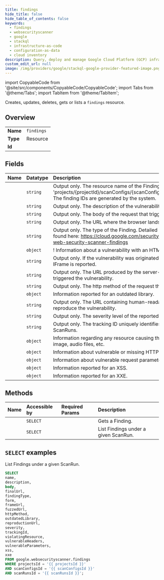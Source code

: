 ```yaml
---
title: findings
hide_title: false
hide_table_of_contents: false
keywords:
  - findings
  - websecurityscanner
  - google
  - stackql
  - infrastructure-as-code
  - configuration-as-data
  - cloud inventory
description: Query, deploy and manage Google Cloud Platform (GCP) infrastructure and resources using SQL
custom_edit_url: null
image: /img/providers/google/stackql-google-provider-featured-image.png
---
```


import CopyableCode from '@site/src/components/CopyableCode/CopyableCode';
import Tabs from '@theme/Tabs';
import TabItem from '@theme/TabItem';

Creates, updates, deletes, gets or lists a <code>findings</code> resource.

## Overview
<table><tbody>
<tr><td><b>Name</b></td><td><code>findings</code></td></tr>
<tr><td><b>Type</b></td><td>Resource</td></tr>
<tr><td><b>Id</b></td><td><CopyableCode code="google.websecurityscanner.findings" /></td></tr>
</tbody></table>

## Fields
| Name | Datatype | Description |
|:-----|:---------|:------------|
| <CopyableCode code="name" /> | `string` | Output only. The resource name of the Finding. The name follows the format of 'projects/{projectId}/scanConfigs/{scanConfigId}/scanruns/{scanRunId}/findings/{findingId}'. The finding IDs are generated by the system. |
| <CopyableCode code="description" /> | `string` | Output only. The description of the vulnerability. |
| <CopyableCode code="body" /> | `string` | Output only. The body of the request that triggered the vulnerability. |
| <CopyableCode code="finalUrl" /> | `string` | Output only. The URL where the browser lands when the vulnerability is detected. |
| <CopyableCode code="findingType" /> | `string` | Output only. The type of the Finding. Detailed and up-to-date information on findings can be found here: https://cloud.google.com/security-command-center/docs/how-to-remediate-web-security-scanner-findings |
| <CopyableCode code="form" /> | `object` | ! Information about a vulnerability with an HTML. |
| <CopyableCode code="frameUrl" /> | `string` | Output only. If the vulnerability was originated from nested IFrame, the immediate parent IFrame is reported. |
| <CopyableCode code="fuzzedUrl" /> | `string` | Output only. The URL produced by the server-side fuzzer and used in the request that triggered the vulnerability. |
| <CopyableCode code="httpMethod" /> | `string` | Output only. The http method of the request that triggered the vulnerability, in uppercase. |
| <CopyableCode code="outdatedLibrary" /> | `object` | Information reported for an outdated library. |
| <CopyableCode code="reproductionUrl" /> | `string` | Output only. The URL containing human-readable payload that user can leverage to reproduce the vulnerability. |
| <CopyableCode code="severity" /> | `string` | Output only. The severity level of the reported vulnerability. |
| <CopyableCode code="trackingId" /> | `string` | Output only. The tracking ID uniquely identifies a vulnerability instance across multiple ScanRuns. |
| <CopyableCode code="violatingResource" /> | `object` | Information regarding any resource causing the vulnerability such as JavaScript sources, image, audio files, etc. |
| <CopyableCode code="vulnerableHeaders" /> | `object` | Information about vulnerable or missing HTTP Headers. |
| <CopyableCode code="vulnerableParameters" /> | `object` | Information about vulnerable request parameters. |
| <CopyableCode code="xss" /> | `object` | Information reported for an XSS. |
| <CopyableCode code="xxe" /> | `object` | Information reported for an XXE. |

## Methods
| Name | Accessible by | Required Params | Description |
|:-----|:--------------|:----------------|:------------|
| <CopyableCode code="get" /> | `SELECT` | <CopyableCode code="findingsId, projectsId, scanConfigsId, scanRunsId" /> | Gets a Finding. |
| <CopyableCode code="list" /> | `SELECT` | <CopyableCode code="projectsId, scanConfigsId, scanRunsId" /> | List Findings under a given ScanRun. |

## `SELECT` examples

List Findings under a given ScanRun.

```sql
SELECT
name,
description,
body,
finalUrl,
findingType,
form,
frameUrl,
fuzzedUrl,
httpMethod,
outdatedLibrary,
reproductionUrl,
severity,
trackingId,
violatingResource,
vulnerableHeaders,
vulnerableParameters,
xss,
xxe
FROM google.websecurityscanner.findings
WHERE projectsId = '{{ projectsId }}'
AND scanConfigsId = '{{ scanConfigsId }}'
AND scanRunsId = '{{ scanRunsId }}';
```
